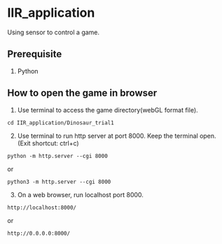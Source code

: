 # IIR_application
Using sensor to control a game.

## Prerequisite
1. Python

## How to open the game in browser
1. Use terminal to access the game directory(webGL format file).
```
cd IIR_application/Dinosaur_trial1
```
2. Use terminal to run http server at port 8000. Keep the terminal open. (Exit shortcut: ctrl+c)
```
python -m http.server --cgi 8000
```
or
```
python3 -m http.server --cgi 8000
```
3. On a web browser, run localhost port 8000.
```
http://localhost:8000/
```
or
```
http://0.0.0.0:8000/
```
